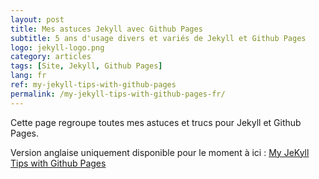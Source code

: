 ```yaml
---
layout: post
title: Mes astuces Jekyll avec Github Pages
subtitle: 5 ans d'usage divers et variés de Jekyll et Github Pages
logo: jekyll-logo.png
category: articles
tags: [Site, Jekyll, Github Pages]
lang: fr
ref: my-jekyll-tips-with-github-pages
permalink: /my-jekyll-tips-with-github-pages-fr/
---
```


<div class="intro" markdown='1'>
Cette page regroupe toutes mes astuces et trucs pour Jekyll et Github Pages.

Version anglaise uniquement disponible pour le moment à ici : [My JeKyll Tips with Github Pages](/my-jekyll-tips-with-github-pages)

</div>



